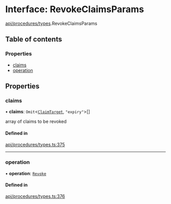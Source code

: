 # Interface: RevokeClaimsParams

[api/procedures/types](../wiki/api.procedures.types).RevokeClaimsParams

## Table of contents

### Properties

- [claims](../wiki/api.procedures.types.RevokeClaimsParams#claims)
- [operation](../wiki/api.procedures.types.RevokeClaimsParams#operation)

## Properties

### claims

• **claims**: `Omit`<[`ClaimTarget`](../wiki/types.ClaimTarget), ``"expiry"``\>[]

array of claims to be revoked

#### Defined in

[api/procedures/types.ts:375](https://github.com/PolymeshAssociation/polymesh-sdk/blob/e978aefd/src/api/procedures/types.ts#L375)

___

### operation

• **operation**: [`Revoke`](../wiki/api.procedures.types.ClaimOperation#revoke)

#### Defined in

[api/procedures/types.ts:376](https://github.com/PolymeshAssociation/polymesh-sdk/blob/e978aefd/src/api/procedures/types.ts#L376)
